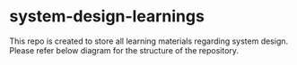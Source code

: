 # system-design-learnings
This repo is created to store all learning materials regarding system design. Please refer below diagram for the structure of the repository.
